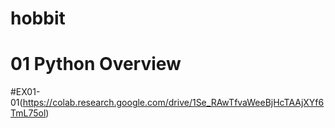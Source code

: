 # hobbit
# 01 Python Overview
 #EX01-01(https://colab.research.google.com/drive/1Se_RAwTfvaWeeBjHcTAAjXYf6TmL75ol)
 
  
